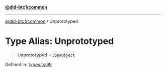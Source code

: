 [**@did-btc1/common**](../README.md)

***

[@did-btc1/common](../globals.md) / Unprototyped

# Type Alias: Unprototyped

> **Unprototyped** = [`JSONObject`](JSONObject.md)

Defined in: [types.ts:99](https://github.com/dcdpr/did-btc1-js/blob/751aedd75738c26882a2149e644ae32b9e424707/packages/common/src/types.ts#L99)
